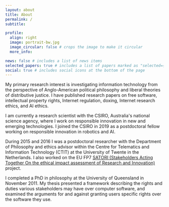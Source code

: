 ```yaml
---
layout: about
title: About
permalink: /
subtitle:

profile:
  align: right
  image: portrait-bw.jpg
  image_circular: false # crops the image to make it circular
  more_info:

news: false # includes a list of news items
selected_papers: true # includes a list of papers marked as "selected={true}"
social: true # includes social icons at the bottom of the page
---
```


My primary research interest is investigating information technology from the perspective of Anglo-American political philosophy and liberal theories of distributive justice. I have published research papers on free software, intellectual property rights, Internet regulation, doxing, Internet research ethics, and AI ethics.

I am currently a research scientist with the CSIRO, Australia's national science agency, where I work on responsible innovation in new and emerging technologies. I joined the CSIRO in 2019 as a postdoctoral fellow working on responsible innovation in robotics and AI.

During 2015 and 2016 I was a postdoctoral researcher with the Department of Philosophy and ethics advisor within the Centre for Telematics and Information Technology (CTIT) at the University of Twente in the Netherlands. I also worked on the EU FP7 [SATORI (Stakeholders Acting Together On the ethical impact assessment of Research and Innovation)](http://satoriproject.eu/) project.

I completed a PhD in philosophy at the University of Queensland in November 2011. My thesis presented a framework describing the rights and duties various stakeholders may have over computer software, and examined the arguments for and against granting users specific rights over the software they use.
